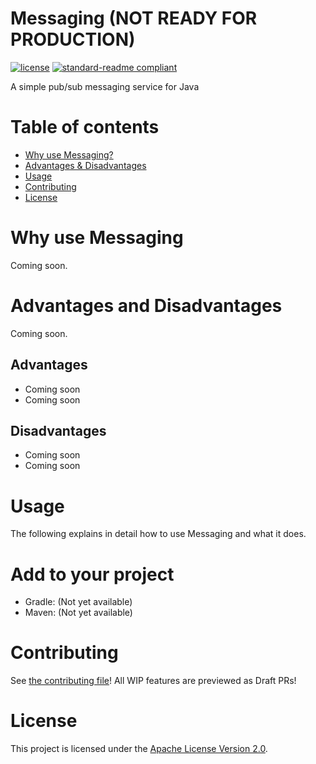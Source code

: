 # Messaging (NOT READY FOR PRODUCTION)
[![license](https://img.shields.io/github/license/NatroxMC/Messaging?style=for-the-badge&color=b2204c)](../LICENSE)
[![standard-readme compliant](https://img.shields.io/badge/readme%20style-standard-brightgreen.svg?style=for-the-badge)](https://github.com/RichardLitt/standard-readme)

A simple pub/sub messaging service for Java

# Table of contents
- [Why use Messaging?](#why-use-messaging)
- [Advantages & Disadvantages](#advantages-and-disadvantages)
- [Usage](#usage)
- [Contributing](#contributing)
- [License](#license)

# Why use Messaging

Coming soon.

# Advantages and Disadvantages

Coming soon.

## Advantages

- Coming soon
- Coming soon

## Disadvantages

- Coming soon
- Coming soon

# Usage
The following explains in detail how to use Messaging and what it does.

# Add to your project
- Gradle: (Not yet available)
- Maven: (Not yet available)

# Contributing
See [the contributing file](CONTRIBUTING.md)!
All WIP features are previewed as Draft PRs!

# License
This project is licensed under the [Apache License Version 2.0](../LICENSE).
